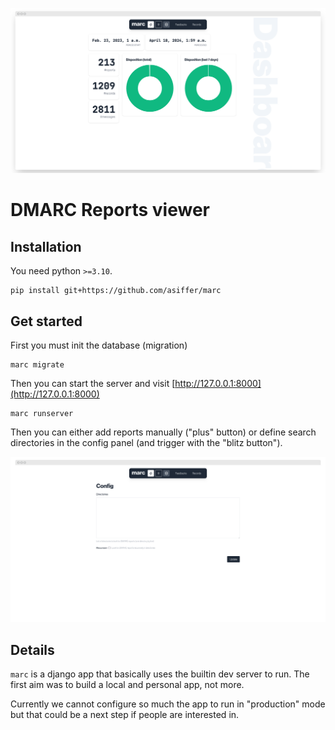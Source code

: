 <p align="center">
  <img src="/assets/marc.png">
</p>

# DMARC Reports viewer


## Installation

You need python `>=3.10`.

```shell
pip install git+https://github.com/asiffer/marc
```

## Get started

First you must init the database (migration)

```
marc migrate
```

Then you can start the server and visit [http://127.0.0.1:8000](http://127.0.0.1:8000)

```
marc runserver
```

Then you can either add reports manually ("plus" button) or define search directories in the config panel (and trigger with the "blitz button").

![Config panel](/assets/config.png)

## Details

`marc` is a django app that basically uses the builtin dev server to run. The first aim was to build a local and personal app, not more.

Currently we cannot configure so much the app to run in "production" mode but that could be a next step if people are interested in.
